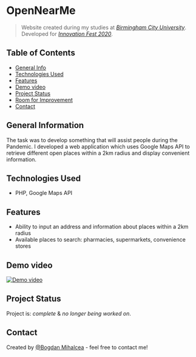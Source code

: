 # OpenNearMe
> Website created during my studies at [_Birmingham City University_](https://bcu.ac.uk). 
> Developed for [_Innovation Fest 2020_](https://innovationfest.co.uk).

## Table of Contents
* [General Info](#general-information)
* [Technologies Used](#technologies-used)
* [Features](#features)
* [Demo video](#demo-video)
* [Project Status](#project-status)
* [Room for Improvement](#room-for-improvement)
* [Contact](#contact)


## General Information
The task was to develop something that will assist people during the Pandemic. I developed a web application which uses Google Maps API to retrieve different open places within a 2km radius and display convenient information.


## Technologies Used
- PHP, Google Maps API


## Features
- Ability to input an address and information about places within a 2km radius
- Available places to search: pharmacies, supermarkets, convenience stores


## Demo video
[![Demo video](https://img.youtube.com/vi/fuzi5ka92EI/0.jpg)](https://www.youtube.com/watch?v=fuzi5ka92EI)


## Project Status
Project is: _complete_ & _no longer being worked on_.


## Contact
Created by [@Bogdan Mihalcea](https://bogdanmihalcea.ro/) - feel free to contact me!